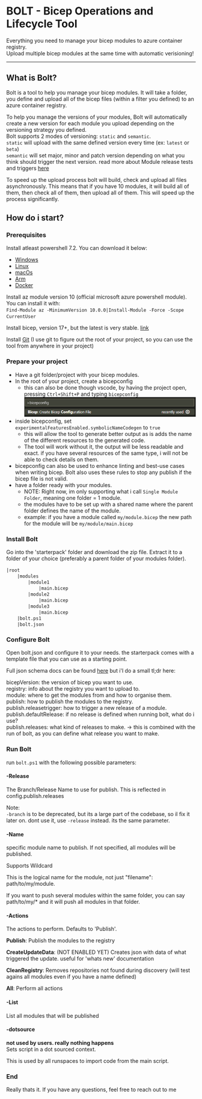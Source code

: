 # BOLT - Bicep Operations and Lifecycle Tool

Everything you need to manage your bicep modules to azure container registry.  
Upload multiple bicep modules at the same time with automatic verisioning!

---

## What is Bolt?

Bolt is a tool to help you manage your bicep modules. It will take a folder, you define and upload all of the bicep files (within a filter you defined) to an azure container registry.

To help you manage the versions of your modules, Bolt will automatically create a new version for each module you upload depending on the versioning strategy you defined.  
Bolt supports 2 modes of versioning: `static` and `semantic`.  
`static` will upload with the same defined version every time (ex: `latest` or `beta`)  
`semantic` will set major, minor and patch version depending on what you think should trigger the next version. read more about Module release tests and triggers [here](./docs/versionTrigger.md)

To speed up the upload process bolt will build, check and upload all files asynchronously. This means that if you have 10 modules, it will build all of them, then check all of them, then upload all of them. This will speed up the process significantly.

## How do i start?

### Prerequisites

Install atleast powershell 7.2. You can download it below:

* [Windows](https://learn.microsoft.com/en-us/powershell/scripting/install/installing-powershell-on-windows?view=powershell-7.3)
* [Linux](https://learn.microsoft.com/en-us/powershell/scripting/install/installing-powershell-on-linux?view=powershell-7.3)
* [macOs](https://learn.microsoft.com/en-us/powershell/scripting/install/installing-powershell-on-macos?view=powershell-7.3)
* [Arm](https://learn.microsoft.com/en-us/powershell/scripting/install/powershell-on-arm?view=powershell-7.3)
* [Docker](https://learn.microsoft.com/en-us/powershell/scripting/install/powershell-in-docker?view=powershell-7.3)

Install az module version 10 (official microsoft azure powershell module). You can install it with:  
`Find-Module az -MinimumVersion 10.0.0|Install-Module -Force -Scope CurrentUser`

Install bicep, version 17+, but the latest is very stable. [link](https://learn.microsoft.com/en-us/azure/azure-resource-manager/bicep/install)

Install [Git](https://git-scm.com/downloads) (I use git to figure out the root of your project, so you can use the tool from anywhere in your project)

### Prepare your project

* Have a git folder/project with your bicep modules.
* In the root of your project, create a bicepconfig
  * this can also be done though vscode, by having the project open, pressing `Ctrl+Shift+P` and typing `bicepconfig`
   ![bicepconfig option in vscode](./docs/img/bicepconfig.png)
* inside bicepconfig, set `experimentalFeaturesEnabled.symbolicNameCodegen` to `true`
  * this will allow the tool to generate better output as is adds the name of the different resources to the generated code.
  * The tool will work without it, the output will be less readable and exact. if you have several resources of the same type, i will not be able to check details on them.
* bicepconfig can also be used to enhance linting and best-use cases when writing bicep. Bolt also uses these rules to stop any publish if the bicep file is not valid.
* have a folder ready with your modules.
  * NOTE: Right now, im only supporting what i call `Single Module Folder`, meaning one folder = 1 module.
  * the modules have to be set up with a shared name where the parent folder defines the name of the module.
  * example: if you have a module called `my/module.bicep` the new path for the module will be `my/module/main.bicep`

### Install Bolt

Go into the 'starterpack' folder and download the zip file. Extract it to a folder of your choice (preferably a parent folder of your modules folder).

``` text
|root
    |modules
        |module1
            |main.bicep
        |module2
            |main.bicep
        |module3
            |main.bicep
    |bolt.ps1
    |bolt.json
```


### Configure Bolt

Open bolt.json and configure it to your needs. the starterpack comes with a template file that you can use as a starting point.

Full json schema docs can be found [here](./docs/bolt-schema.md) but i'l do a small tl;dr here:

bicepVersion: the version of bicep you want to use.  
registry: info about the registry you want to upload to.  
module: where to get the modules from and how to organise them.  
publish: how to publish the modules to the registry.  
publish.releasetrigger: how to trigger a new release of a module.  
publish.defaultRelease: if no release is defined when running bolt, what do i use?  
publish.releases: what kind of releases to make. -> this is combined with the run of bolt, as you can define what release you want to make.

### Run Bolt

run `bolt.ps1` with the following possible parameters:

#### -Release 

The Branch/Release Name to use for publish. This is reflected in config.publish.releases

Note:  
`-branch` is to be deprecated, but its a large part of the codebase, so il fix it later on. dont use it, use `-release` instead. its the same parameter.

#### -Name

specific module name to publish. If not specified, all modules will be published.

Supports Wildcard

This is the logical name for the module, not just "filename": path/to/my/module.

If you want to push several modules within the same folder, you can say path/to/my/* and it will push all modules in that folder.

#### -Actions

The actions to perform. Defaults to 'Publish'.

**Publish**: Publish the modules to the registry

**CreateUpdateData**: (NOT ENABLED YET) Creates json with data of what triggered the update. useful for 'whats new' documentation

**CleanRegistry**: Removes repositories not found during discovery (will test agains all modules even if you have a name defined)

**All**: Perform all actions

#### -List

List all modules that will be published

#### -dotsource

**not used by users. really nothing happens**  
Sets script in a dot sourced context.

This is used by all runspaces to import code from the main script.

### End

Really thats it. If you have any questions, feel free to reach out to me 